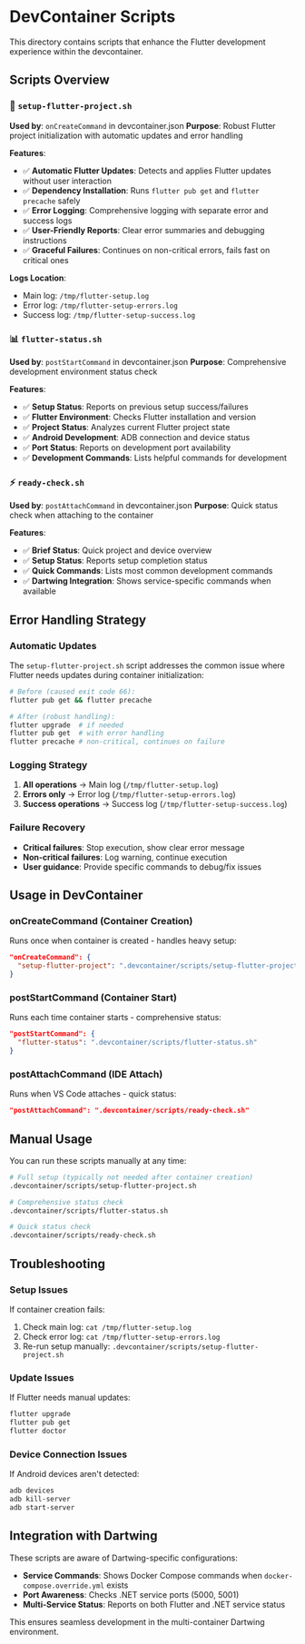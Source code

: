 # DevContainer Scripts

This directory contains scripts that enhance the Flutter development experience within the devcontainer.

## Scripts Overview

### 🚀 `setup-flutter-project.sh`
**Used by**: `onCreateCommand` in devcontainer.json
**Purpose**: Robust Flutter project initialization with automatic updates and error handling

**Features**:
- ✅ **Automatic Flutter Updates**: Detects and applies Flutter updates without user interaction
- ✅ **Dependency Installation**: Runs `flutter pub get` and `flutter precache` safely
- ✅ **Error Logging**: Comprehensive logging with separate error and success logs
- ✅ **User-Friendly Reports**: Clear error summaries and debugging instructions
- ✅ **Graceful Failures**: Continues on non-critical errors, fails fast on critical ones

**Logs Location**:
- Main log: `/tmp/flutter-setup.log`
- Error log: `/tmp/flutter-setup-errors.log`
- Success log: `/tmp/flutter-setup-success.log`

### 📊 `flutter-status.sh`
**Used by**: `postStartCommand` in devcontainer.json
**Purpose**: Comprehensive development environment status check

**Features**:
- ✅ **Setup Status**: Reports on previous setup success/failures
- ✅ **Flutter Environment**: Checks Flutter installation and version
- ✅ **Project Status**: Analyzes current Flutter project state
- ✅ **Android Development**: ADB connection and device status
- ✅ **Port Status**: Reports on development port availability
- ✅ **Development Commands**: Lists helpful commands for development

### ⚡ `ready-check.sh`
**Used by**: `postAttachCommand` in devcontainer.json
**Purpose**: Quick status check when attaching to the container

**Features**:
- ✅ **Brief Status**: Quick project and device overview
- ✅ **Setup Status**: Reports setup completion status
- ✅ **Quick Commands**: Lists most common development commands
- ✅ **Dartwing Integration**: Shows service-specific commands when available

## Error Handling Strategy

### Automatic Updates
The `setup-flutter-project.sh` script addresses the common issue where Flutter needs updates during container initialization:

```bash
# Before (caused exit code 66):
flutter pub get && flutter precache

# After (robust handling):
flutter upgrade  # if needed
flutter pub get  # with error handling
flutter precache # non-critical, continues on failure
```

### Logging Strategy
1. **All operations** → Main log (`/tmp/flutter-setup.log`)
2. **Errors only** → Error log (`/tmp/flutter-setup-errors.log`)
3. **Success operations** → Success log (`/tmp/flutter-setup-success.log`)

### Failure Recovery
- **Critical failures**: Stop execution, show clear error message
- **Non-critical failures**: Log warning, continue execution
- **User guidance**: Provide specific commands to debug/fix issues

## Usage in DevContainer

### onCreateCommand (Container Creation)
Runs once when container is created - handles heavy setup:
```json
"onCreateCommand": {
  "setup-flutter-project": ".devcontainer/scripts/setup-flutter-project.sh"
}
```

### postStartCommand (Container Start)
Runs each time container starts - comprehensive status:
```json
"postStartCommand": {
  "flutter-status": ".devcontainer/scripts/flutter-status.sh"
}
```

### postAttachCommand (IDE Attach)
Runs when VS Code attaches - quick status:
```json
"postAttachCommand": ".devcontainer/scripts/ready-check.sh"
```

## Manual Usage

You can run these scripts manually at any time:

```bash
# Full setup (typically not needed after container creation)
.devcontainer/scripts/setup-flutter-project.sh

# Comprehensive status check
.devcontainer/scripts/flutter-status.sh

# Quick status check
.devcontainer/scripts/ready-check.sh
```

## Troubleshooting

### Setup Issues
If container creation fails:
1. Check main log: `cat /tmp/flutter-setup.log`
2. Check error log: `cat /tmp/flutter-setup-errors.log`
3. Re-run setup manually: `.devcontainer/scripts/setup-flutter-project.sh`

### Update Issues
If Flutter needs manual updates:
```bash
flutter upgrade
flutter pub get
flutter doctor
```

### Device Connection Issues
If Android devices aren't detected:
```bash
adb devices
adb kill-server
adb start-server
```

## Integration with Dartwing

These scripts are aware of Dartwing-specific configurations:
- **Service Commands**: Shows Docker Compose commands when `docker-compose.override.yml` exists
- **Port Awareness**: Checks .NET service ports (5000, 5001)
- **Multi-Service Status**: Reports on both Flutter and .NET service status

This ensures seamless development in the multi-container Dartwing environment.